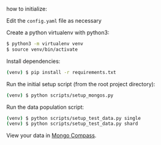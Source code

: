how to initialize:

Edit the `config.yaml` file as necessary


Create a python virtualenv with python3:
```bash
$ python3 -m virtualenv venv
$ source venv/bin/activate
```

Install dependencies:
```bash
(venv) $ pip install -r requirements.txt
```

Run the initial setup script (from the root project directory):
```bash
(venv) $ python scripts/setup_mongos.py
```

Run the data population script:
```bash
(venv) $ python scripts/setup_test_data.py single
(venv) $ python scripts/setup_test_data.py shard
```

View your data in [Mongo Compass](https://www.mongodb.com/products/compass).